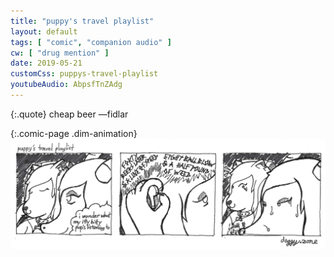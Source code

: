 ```yaml
---
title: "puppy's travel playlist"
layout: default
tags: [ "comic", "companion audio" ]
cw: [ "drug mention" ]
date: 2019-05-21
customCss: puppys-travel-playlist
youtubeAudio: AbpsfTnZAdg
---
```


{:.quote}
<span id="sound-button"></span>
cheap beer
<span class="quote-attribution">&mdash;fidlar</span>

{:.comic-page .dim-animation}
![how does such a straight-edge puppy listen to such things](/img/puppys-travel-playlist/puppys-travel-playlist.jpg)
